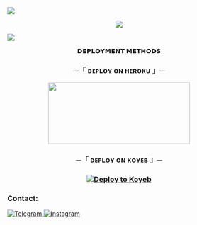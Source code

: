 <img src="https://user-images.githubusercontent.com/73097560/115834477-dbab4500-a447-11eb-908a-139a6edaec5c.gif">
<p align="center">
    <img src="https://envs.sh/TAl.jpg">
</p>
<img src="https://user-images.githubusercontent.com/73097560/115834477-dbab4500-a447-11eb-908a-139a6edaec5c.gif">





<p align="center">
<b>𝗗𝗘𝗣𝗟𝗢𝗬𝗠𝗘𝗡𝗧 𝗠𝗘𝗧𝗛𝗢𝗗𝗦</b>
</p>

<h3 align="center">
    ─「 ᴅᴇᴩʟᴏʏ ᴏɴ ʜᴇʀᴏᴋᴜ 」─
</h3>

<p align="center"><a href="https://dashboard.heroku.com/new?template=https://github.com/newiseland/reactionbot"> <img src="https://img.shields.io/badge/Deploy%20On%20Heroku-green?style=for-the-badge&logo=heroku" width="320" height="138.45"/></a></p>



<h3 align="center">
    ─「 ᴅᴇᴩʟᴏʏ ᴏɴ ᴋᴏʏᴇʙ 」─
</h3>

<h3 align="center">
    
[![Deploy to Koyeb](https://www.koyeb.com/static/images/deploy/button.svg)](https://app.koyeb.com/deploy?name=vip-chatbot&type=git&repository=THE-VIP-BOY-OP%2FVIP-REACTION-BOT&branch=master&builder=dockerfile&env%5BBOT_TOKEN%5D=&env%5BMONGO_URL%5D=&env%5BOWNER_ID%5D=&ports=8000%3Bhttp%3B%2F)

</h3>


### Contact:
<a href="https://t.me/THE_VIP_BOY_OP">
    <img title="Telegram" src="https://img.shields.io/badge/Telegram-%23000000.svg?&style=for-the-badge&logo=telegram&logoColor=61DAFB">
</a>
<a href="https://instagram.com/the.vip.boy">
    <img title="Instagram" src="https://img.shields.io/badge/instagram-%23E4405F.svg?&style=for-the-badge&logo=instagram&logoColor=white">
</a>

